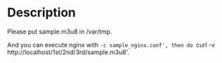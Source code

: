 
Description
===========

Please put sample.m3u8 in /var/tmp.

And you can execute nginx with `-c sample_nginx.conf', then
do `curl -v http://localhost/1st/2nd/3rd/sample.m3u8'.
